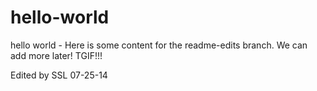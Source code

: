 hello-world
===========

hello world - Here is some content for the readme-edits branch.   We can add more later!
TGIF!!!

Edited by SSL 07-25-14
